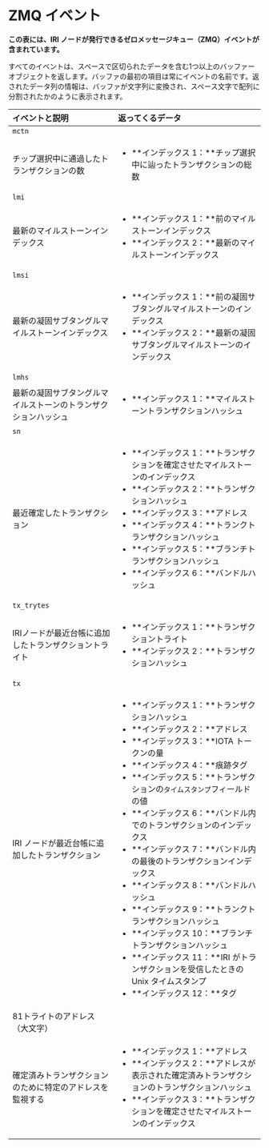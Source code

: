 # ZMQ イベント
<!-- # ZMQ events -->

**この表には、IRI ノードが発行できるゼロメッセージキュー（ZMQ）イベントが含まれています。**
<!-- **This table contains the zero message queue (ZMQ) events that an IRI node can publish.** -->

すべてのイベントは、スペースで区切られたデータを含む1つ以上のバッファーオブジェクトを返します。バッファの最初の項目は常にイベントの名前です。返されたデータ列の情報は、バッファが文字列に変換され、スペース文字で配列に分割されたかのように表示されます。
<!-- All events return one or more buffer objects, which contain space-separated data. The first item in the buffer is always the name of the event. The information in the Returned data column is displayed as though the buffer had been converted to a string and split on a space character into an array. -->

| **イベントと説明** | **返ってくるデータ** |
| :----------------- | :------------------- |
| `mctn` |
| チップ選択中に通過したトランザクションの数 | <ul><li>**インデックス 1：**チップ選択中に辿ったトランザクションの総数</li></ul> |
| `lmi` |
| 最新のマイルストーンインデックス |<ul><li>**インデックス 1：**前のマイルストーンインデックス</li><li>**インデックス 2：**最新のマイルストーンインデックス</li></ul> |
| `lmsi` |
| 最新の凝固サブタングルマイルストーンインデックス | <ul><li>**インデックス 1：**前の凝固サブタングルマイルストーンのインデックス</li><li>**インデックス 2：**最新の凝固サブタングルマイルストーンのインデックス</li></ul> |
| `lmhs` |
| 最新の凝固サブタングルマイルストーンのトランザクションハッシュ | <ul><li>**インデックス 1：**マイルストーントランザクションハッシュ</li></ul> |
| `sn` |
| 最近確定したトランザクション | <ul><li>**インデックス 1：**トランザクションを確定させたマイルストーンのインデックス</li><li>**インデックス 2：**トランザクションハッシュ</li><li>**インデックス 3：**アドレス</li><li>**インデックス 4：**トランクトランザクションハッシュ</li><li>**インデックス 5：**ブランチトランザクションハッシュ</li><li>**インデックス 6：**バンドルハッシュ</li></ul> |
| `tx_trytes` |
| IRIノードが最近台帳に追加したトランザクショントライト | <ul><li>**インデックス 1：**トランザクショントライト</li><li>**インデックス 2：**トランザクションハッシュ</li></ul> |
| <a name="tx"></a> `tx` |
| IRI ノードが最近台帳に追加したトランザクション| <ul><li>**インデックス 1：**トランザクションハッシュ</li><li>**インデックス 2：**アドレス</li><li>**インデックス 3：**IOTA トークンの量</li><li>**インデックス 4：**痕跡タグ</li><li>**インデックス 5：**トランザクションの`タイムスタンプ`フィールドの値</li><li>**インデックス 6：**バンドル内でのトランザクションのインデックス</li><li>**インデックス 7：**バンドル内の最後のトランザクションインデックス</li><li>**インデックス 8：**バンドルハッシュ</li><li>**インデックス 9：**トランクトランザクションハッシュ</li><li>**インデックス 10：**ブランチトランザクションハッシュ</li><li>**インデックス 11：**IRI がトランザクションを受信したときの Unix タイムスタンプ</li><li>**インデックス 12：**タグ</li></ul> |
| <a name="address"></a> 81トライトのアドレス（大文字）|
| 確定済みトランザクションのために特定のアドレスを監視する | <ul><li>**インデックス 1：**アドレス</li><li>**インデックス 2：**アドレスが表示された確定済みトランザクションのトランザクションハッシュ</li><li>**インデックス 3：**トランザクションを確定させたマイルストーンのインデックス </li></ul> |
